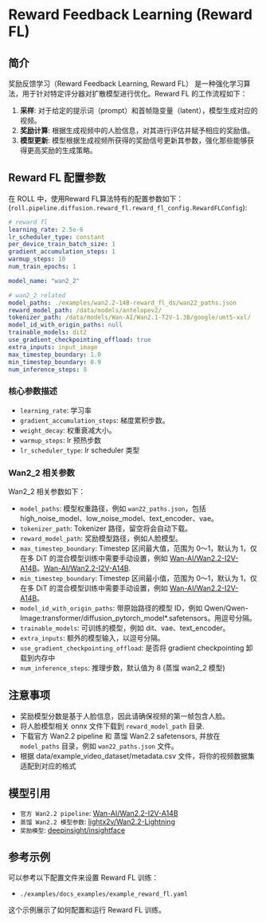 # Reward Feedback Learning (Reward FL)

## 简介

奖励反馈学习（Reward Feedback Learning, Reward FL） 是一种强化学习算法，用于针对特定评分器对扩散模型进行优化。Reward FL 的工作流程如下：

1. **采样**: 对于给定的提示词（prompt）和首帧隐变量（latent），模型生成对应的视频。
2. **奖励计算**: 根据生成视频中的人脸信息，对其进行评估并赋予相应的奖励值。
3. **模型更新**: 模型根据生成视频所获得的奖励信号更新其参数，强化那些能够获得更高奖励的生成策略。


## Reward FL 配置参数

在 ROLL 中，使用Reward FL算法特有的配置参数如下： (`roll.pipeline.diffusion.reward_fl.reward_fl_config.RewardFLConfig`):

```yaml
# reward fl
learning_rate: 2.5e-6
lr_scheduler_type: constant
per_device_train_batch_size: 1
gradient_accumulation_steps: 1
warmup_steps: 10
num_train_epochs: 1

model_name: "wan2_2"

# wan2_2 related
model_paths: ./examples/wan2.2-14B-reward_fl_ds/wan22_paths.json
reward_model_path: /data/models/antelopev2/
tokenizer_path: /data/models/Wan-AI/Wan2.1-T2V-1.3B/google/umt5-xxl/
model_id_with_origin_paths: null
trainable_models: dit2
use_gradient_checkpointing_offload: true
extra_inputs: input_image
max_timestep_boundary: 1.0
min_timestep_boundary: 0.9
num_inference_steps: 8
```

### 核心参数描述

- `learning_rate`: 学习率
- `gradient_accumulation_steps`: 梯度累积步数。
- `weight_decay`: 权重衰减大小。
- `warmup_steps`: lr 预热步数
- `lr_scheduler_type`: lr scheduler 类型

### Wan2_2 相关参数

Wan2_2 相关参数如下：
- `model_paths`: 模型权重路径，例如 `wan22_paths.json`，包括 high_noise_model、low_noise_model、text_encoder、vae。
- `tokenizer_path`: Tokenizer 路径，留空将会自动下载。
- `reward_model_path`: 奖励模型路径，例如人脸模型。
- `max_timestep_boundary`: Timestep 区间最大值，范围为 0～1，默认为 1，仅在多 DiT 的混合模型训练中需要手动设置，例如 [Wan-AI/Wan2.2-I2V-A14B](https://modelscope.cn/models/Wan-AI/Wan2.2-I2V-A14B)。[Wan-AI/Wan2.2-I2V-A14B](https://modelscope.cn/models/Wan-AI/Wan2.2-I2V-A14B).
- `min_timestep_boundary`: Timestep 区间最小值，范围为 0～1，默认为 1，仅在多 DiT 的混合模型训练中需要手动设置，例如 [Wan-AI/Wan2.2-I2V-A14B](https://modelscope.cn/models/Wan-AI/Wan2.2-I2V-A14B)。
- `model_id_with_origin_paths`: 带原始路径的模型 ID，例如 Qwen/Qwen-Image:transformer/diffusion_pytorch_model*.safetensors。用逗号分隔。
- `trainable_models`: 可训练的模型，例如 dit、vae、text_encoder。
- `extra_inputs`: 额外的模型输入，以逗号分隔。
- `use_gradient_checkpointing_offload`: 是否将 gradient checkpointing 卸载到内存中
- `num_inference_steps`: 推理步数，默认值为 8 (蒸馏 wan2_2 模型)


## 注意事项
- 奖励模型分数是基于人脸信息，因此请确保视频的第一帧包含人脸。
- 将人脸模型相关 onnx 文件下载到 `reward_model_path` 目录.
- 下载官方 Wan2.2 pipeline 和 蒸馏 Wan2.2 safetensors, 并放在 `model_paths` 目录，例如 `wan22_paths.json` 文件。
- 根据 data/example_video_dataset/metadata.csv 文件，将你的视频数据集适配到对应的格式

## 模型引用
- `官方 Wan2.2 pipeline`: [Wan-AI/Wan2.2-I2V-A14B](https://modelscope.cn/models/Wan-AI/Wan2.2-I2V-A14B)
- `蒸馏 Wan2.2 模型参数`: [lightx2v/Wan2.2-Lightning](https://huggingface.co/lightx2v/Wan2.2-Lightning/tree/main)
- `奖励模型`: [deepinsight/insightface](https://github.com/deepinsight/insightface/tree/master/model_zoo) 

## 参考示例

可以参考以下配置文件来设置 Reward FL 训练：

- `./examples/docs_examples/example_reward_fl.yaml`

这个示例展示了如何配置和运行 Reward FL 训练。